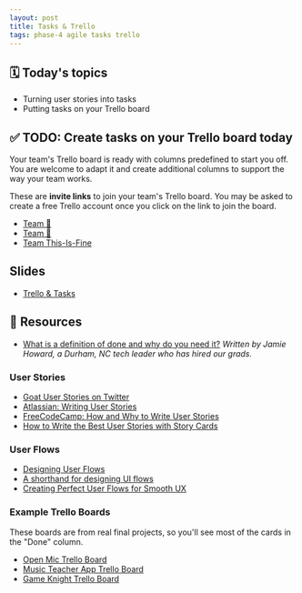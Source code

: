 ```yaml
---
layout: post
title: Tasks & Trello
tags: phase-4 agile tasks trello
---
```


## 🗓️ Today's topics

- Turning user stories into tasks
- Putting tasks on your Trello board

## ✅ TODO: Create tasks on your Trello board today

Your team's Trello board is ready with columns predefined to start you off. You are welcome to adapt it and create additional columns to support the way your team works.

These are **invite links** to join your team's Trello board. You may be asked to create a free Trello account once you click on the link to join the board.

- [Team 👻](https://trello.com/invite/b/EIcXHzfL/9f24a984793eba25055039339381427c/team-👻)
- [Team 🎃](https://trello.com/invite/b/iH8I1ili/33e90cc9352ec12af8db2fdc4d11fefe/team-🎃)
- [Team This-Is-Fine](https://trello.com/invite/b/AjHq6KuN/f0c2de863fe967217e632fe4b73f60ab/team-this-is-fine)

## Slides

- [Trello & Tasks](https://drive.google.com/file/d/1P72SbOAM9sgPENQ0KG6mFrZ9JVM8hqjh/view?usp=sharing)

## 🔖 Resources

- [What is a definition of done and why do you need it?](https://www.allstacks.com/blog/what-is-a-definition-of-done-and-why-you-need-one) _Written by Jamie Howard, a Durham, NC tech leader who has hired our grads._

### User Stories

- [Goat User Stories on Twitter](https://twitter.com/goatuserstories?lang=en)
- [Atlassian: Writing User Stories](https://www.atlassian.com/agile/project-management/user-stories)
- [FreeCodeCamp: How and Why to Write User Stories](https://www.freecodecamp.org/news/how-and-why-to-write-great-user-stories-f5a110668246/)
- [How to Write the Best User Stories with Story Cards](https://www.leandog.com/blog/how-to-write-the-best-user-stories-with-story-cards)

### User Flows

- [Designing User Flows](https://www.smashingmagazine.com/2012/01/stop-designing-pages-start-designing-flows/)
- [A shorthand for designing UI flows](https://signalvnoise.com/posts/1926-a-shorthand-for-designing-ui-flows)
- [Creating Perfect User Flows for Smooth UX](https://www.uxpin.com/studio/blog/creating-perfect-user-flows-for-smooth-ux/)

### Example Trello Boards

These boards are from real final projects, so you'll see most of the cards in the "Done" column.

- [Open Mic Trello Board](https://trello.com/b/k2dLx20M/copy-of-open-mic)
- [Music Teacher App Trello Board](https://trello.com/b/tqsOYOAl/copy-of-music-teacher)
- [Game Knight Trello Board](https://trello.com/b/ciWUNSIB/copy-of-game-knight)
